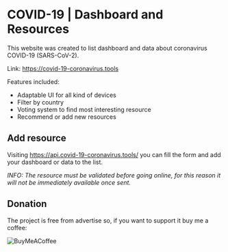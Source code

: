 # COVID-19 | Dashboard and Resources
This website was created to list dashboard and data about coronavirus COVID-19 (SARS-CoV-2).

Link: https://covid-19-coronavirus.tools

Features included:
- Adaptable UI for all kind of devices
- Filter by country
- Voting system to find most interesting resource
- Recommend or add new resources

## Add resource
Visiting https://api.covid-19-coronavirus.tools/ you can fill the form and add your dashboard or data to the list.

*INFO: The resource must be validated before going online, for this reason it will not be immediately available once sent.*

## Donation
The project is free from advertise so, if you want to support it buy me a coffee:

![BuyMeACoffee](https://i.ibb.co/gynFwS1/rsz-default-orange.png "Make a donation")